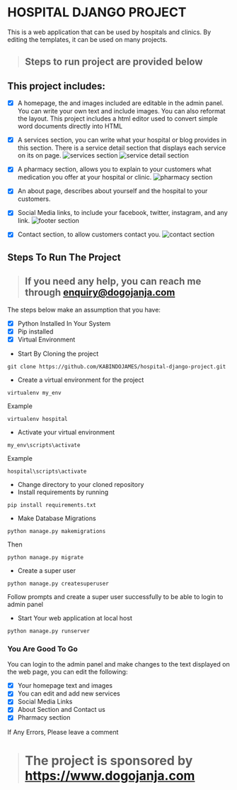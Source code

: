 # HOSPITAL DJANGO PROJECT
This is a web application that can be used by hospitals and clinics. By editing the templates, it can be used on many projects.
> ## Steps to run project are provided below

## This project includes:
- [x] A homepage, the and images included are editable in the admin panel. You can write your own text and include images. You can also reformat the layout.
      This project includes a html editor used to convert simple word documents directly into HTML
- [x] A services section, you can write what your hospital or blog provides in this section. There is a service detail section that displays each service on its on page.
![services section](https://user-images.githubusercontent.com/90185274/222881516-e887ed6e-5191-4e28-ad74-81a05a922438.PNG)
![service detail section](https://user-images.githubusercontent.com/90185274/222881537-d0483b8d-a493-4856-91dc-bbcafc793c38.PNG)

- [x] A pharmacy section, allows you to explain to your customers what medication you offer at your hospital or clinic.
![pharmacy section](https://user-images.githubusercontent.com/90185274/222881558-36f28767-7bf3-4872-af65-c0256c06732e.PNG)

- [x] An about page, describes about yourself and the hospital to your customers.
- [x] Social Media links, to include your facebook, twitter, instagram, and any link.
![footer section](https://user-images.githubusercontent.com/90185274/222881585-9a2613ed-3d07-435d-bc3c-5f7d755cbb22.PNG)

- [x] Contact section, to allow customers contact you.
![contact section](https://user-images.githubusercontent.com/90185274/222881577-a515f517-7235-4011-8370-dffbe81add0e.PNG)

## Steps To Run The Project
> ## If you need any help, you can reach me through enquiry@dogojanja.com
The steps below make an assumption that you have:
 - [x] Python Installed In Your System
 - [x] Pip installed
 - [x] Virtual Environment

- Start By Cloning the project
```
git clone https://github.com/KABINDOJAMES/hospital-django-project.git
```
- Create a virtual environment for the project
```
virtualenv my_env
```
   Example 
   ```
   virtualenv hospital
   ```
- Activate your virtual environment
 ```
 my_env\scripts\activate
 ```
   Example
   ```
   hospital\scripts\activate
   ```
 - Change directory to your cloned repository
 - Install requirements by running
 ```
 pip install requirements.txt
 ```
 - Make Database Migrations
  ```
  python manage.py makemigrations
  ```
  Then
  ```
  python manage.py migrate
  ```
  - Create a super user 
   ```
   python manage.py createsuperuser
   ```
   Follow prompts and create a super user successfully to be able to login to admin panel
   
   - Start Your web application at local host 
   ```
   python manage.py runserver
   ```
   ### You Are Good To Go
   You can login to the admin panel and make changes to the text displayed on the web page, you can edit the following:
   - [x] Your homepage text and images
   - [x] You can edit and add new services
   - [x] Social Media Links
   - [x] About Section and Contact us
   - [x] Pharmacy section
   
   If Any Errors, Please leave a comment
   > # The project is sponsored by https://www.dogojanja.com
